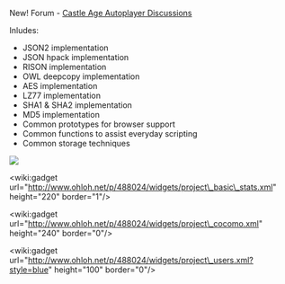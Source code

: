 New! Forum - [Castle Age Autoplayer Discussions](http://caaplayer.freeforums.org)

Inludes:
  * JSON2 implementation
  * JSON hpack implementation
  * RISON implementation
  * OWL deepcopy implementation
  * AES implementation
  * LZ77 implementation
  * SHA1 & SHA2 implementation
  * MD5 implementation
  * Common prototypes for browser support
  * Common functions to assist everyday scripting
  * Common storage techniques

[![](https://www.paypal.com/en_US/i/btn/btn_donateCC_LG.gif)](https://www.paypal.com/cgi-bin/webscr?cmd=_donations&business=xotic750%40gmail%2ecom&item_name=Castle%20Age%20Auto%20Player&item_number=CAAP&bn=PP%2dDonationsBF%3abtn_donateCC_LG%2egif%3aNonHosted)

&lt;wiki:gadget url="http://www.ohloh.net/p/488024/widgets/project\_basic\_stats.xml" height="220" border="1"/&gt;

&lt;wiki:gadget url="http://www.ohloh.net/p/488024/widgets/project\_cocomo.xml" height="240" border="0"/&gt;

&lt;wiki:gadget url="http://www.ohloh.net/p/488024/widgets/project\_users.xml?style=blue" height="100" border="0"/&gt;